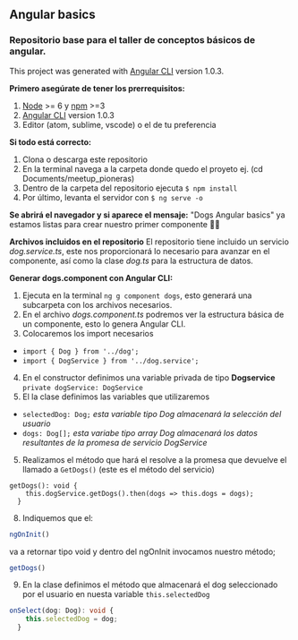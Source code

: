 ## Angular basics
### Repositorio base para el taller de conceptos básicos de angular.
This project was generated with [Angular CLI](https://github.com/angular/angular-cli) version 1.0.3.

__Primero asegúrate de tener los prerrequisitos:__
 1. [Node](https://nodejs.org/en/) >= 6 y [npm](https://www.npmjs.com/) >=3 
 2. [Angular CLI](https://github.com/angular/angular-cli) version 1.0.3
 3. Editor (atom, sublime, vscode) o el de tu preferencia
 
**Si todo está correcto:**
 1. Clona o descarga este repositorio
 2. En la terminal navega a la carpeta donde quedo el proyeto ej. (cd Documents/meetup_pioneras) 
 2. Dentro de la carpeta del repositorio ejecuta `$ npm install`
 3. Por último, levanta el servidor con `$ ng serve -o`

**Se abrirá  el navegador y si aparece el mensaje:** "Dogs Angular basics" ya estamos listas para crear nuestro primer componente :ok_woman:

**Archivos incluidos en el repositorio**
El repositorio tiene incluido un servicio _dog.service.ts_, este nos proporcionará lo necesario para avanzar en el componente, así como la clase _dog.ts_ para la estructura de datos.

**Generar dogs.component con Angular CLI:**

1. Ejecuta en la terminal `ng g component dogs`, esto generará una subcarpeta con los archivos necesarios.
2. En el archivo _dogs.component.ts_ podremos ver la estructura básica de un componente, esto lo genera Angular CLI.
3. Colocaremos los import necesarios
- `import { Dog } from '../dog';`
- `import { DogService } from '../dog.service';`
4. En el constructor definimos una variable privada de tipo **Dogservice** `private dogService: DogService`
5. El la clase definimos las variables que utilizaremos
- `selectedDog: Dog;` _esta variable tipo Dog almacenará la selección del usuario_
- `dogs: Dog[];` _esta variabe tipo array Dog almacenará los datos resultantes de la promesa de servicio DogService_
5. Realizamos el método que hará el resolve a la promesa que devuelve el llamado a `GetDogs()` (este es el método del servicio)
```
getDogs(): void {
    this.dogService.getDogs().then(dogs => this.dogs = dogs);
  }
```
8. Indiquemos que  el:
```typescript 
ngOnInit()
``` 
va a retornar tipo void  y dentro del ngOnInit invocamos nuestro método;
```typescript
getDogs() 
```
9. En la clase definimos el método que almacenará el dog seleccionado por el usuario en nuesta variable `this.selectedDog`
```typescript
onSelect(dog: Dog): void {
    this.selectedDog = dog;
  }
```

